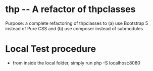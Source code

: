 # thp -- A refactor of thpclasses
Purpose: a complete refactoring of thpclasses to (a) use Bootstrap 5 instead of Pure CSS and (b) use composer instead of submodules

# Local Test procedure
* from inside the local folder, simply run php -S localhost:8080 
